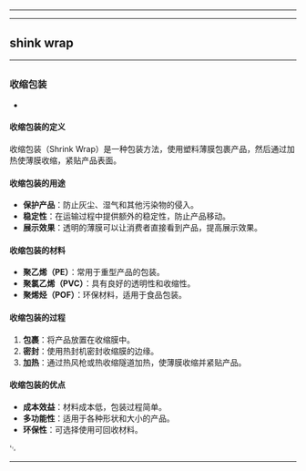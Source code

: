 # 
___
___
## shink wrap
___
## 
### 收缩包装
- 

#### 收缩包装的定义
收缩包装（Shrink Wrap）是一种包装方法，使用塑料薄膜包裹产品，然后通过加热使薄膜收缩，紧贴产品表面。

#### 收缩包装的用途
- **保护产品**：防止灰尘、湿气和其他污染物的侵入。
- **稳定性**：在运输过程中提供额外的稳定性，防止产品移动。
- **展示效果**：透明的薄膜可以让消费者直接看到产品，提高展示效果。

#### 收缩包装的材料
- **聚乙烯（PE）**：常用于重型产品的包装。
- **聚氯乙烯（PVC）**：具有良好的透明性和收缩性。
- **聚烯烃（POF）**：环保材料，适用于食品包装。

#### 收缩包装的过程
1. **包裹**：将产品放置在收缩膜中。
2. **密封**：使用热封机密封收缩膜的边缘。
3. **加热**：通过热风枪或热收缩隧道加热，使薄膜收缩并紧贴产品。

#### 收缩包装的优点
- **成本效益**：材料成本低，包装过程简单。
- **多功能性**：适用于各种形状和大小的产品。
- **环保性**：可选择使用可回收材料。

␃
___
